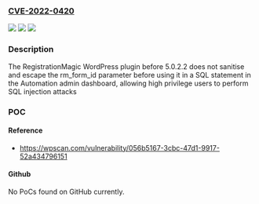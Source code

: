 ### [CVE-2022-0420](https://cve.mitre.org/cgi-bin/cvename.cgi?name=CVE-2022-0420)
![](https://img.shields.io/static/v1?label=Product&message=RegistrationMagic%20%E2%80%93%20Custom%20Registration%20Forms%2C%20User%20Registration%20and%20User%20Login%20Plugin&color=blue)
![](https://img.shields.io/static/v1?label=Version&message=5.0.2.2%3C%205.0.2.2%20&color=brighgreen)
![](https://img.shields.io/static/v1?label=Vulnerability&message=CWE-89%20SQL%20Injection&color=brighgreen)

### Description

The RegistrationMagic WordPress plugin before 5.0.2.2 does not sanitise and escape the rm_form_id parameter before using it in a SQL statement in the Automation admin dashboard, allowing high privilege users to perform SQL injection attacks

### POC

#### Reference
- https://wpscan.com/vulnerability/056b5167-3cbc-47d1-9917-52a434796151

#### Github
No PoCs found on GitHub currently.

